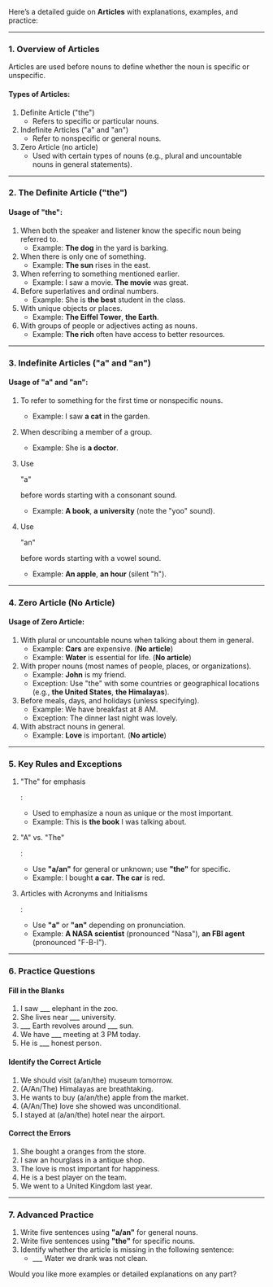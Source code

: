 Here’s a detailed guide on **Articles** with explanations, examples, and practice:

------

### **1. Overview of Articles**

Articles are used before nouns to define whether the noun is specific or unspecific.

#### Types of Articles:

1. Definite Article ("the")
   - Refers to specific or particular nouns.
2. Indefinite Articles ("a" and "an")
   - Refer to nonspecific or general nouns.
3. Zero Article (no article)
   - Used with certain types of nouns (e.g., plural and uncountable nouns in general statements).

------

### **2. The Definite Article ("the")**

#### **Usage of "the"**:

1. When both the speaker and listener know the specific noun being referred to.
   - Example: **The dog** in the yard is barking.
2. When there is only one of something.
   - Example: **The sun** rises in the east.
3. When referring to something mentioned earlier.
   - Example: I saw a movie. **The movie** was great.
4. Before superlatives and ordinal numbers.
   - Example: She is **the best** student in the class.
5. With unique objects or places.
   - Example: **The Eiffel Tower**, **the Earth**.
6. With groups of people or adjectives acting as nouns.
   - Example: **The rich** often have access to better resources.

------

### **3. Indefinite Articles ("a" and "an")**

#### **Usage of "a" and "an"**:

1. To refer to something for the first time or nonspecific nouns.

   - Example: I saw **a cat** in the garden.

2. When describing a member of a group.

   - Example: She is **a doctor**.

3. Use 

   "a"

    before words starting with a consonant sound.

   - Example: **A book**, **a university** (note the "yoo" sound).

4. Use 

   "an"

    before words starting with a vowel sound.

   - Example: **An apple**, **an hour** (silent "h").

------

### **4. Zero Article (No Article)**

#### **Usage of Zero Article**:

1. With plural or uncountable nouns when talking about them in general.
   - Example: **Cars** are expensive. (**No article**)
   - Example: **Water** is essential for life. (**No article**)
2. With proper nouns (most names of people, places, or organizations).
   - Example: **John** is my friend.
   - Exception: Use "the" with some countries or geographical locations (e.g., **the United States**, **the Himalayas**).
3. Before meals, days, and holidays (unless specifying).
   - Example: We have breakfast at 8 AM.
   - Exception: The dinner last night was lovely.
4. With abstract nouns in general.
   - Example: **Love** is important. (**No article**)

------

### **5. Key Rules and Exceptions**

1. "The" for emphasis

   :

   - Used to emphasize a noun as unique or the most important.
   - Example: This is **the book** I was talking about.

2. "A" vs. "The"

   :

   - Use **"a/an"** for general or unknown; use **"the"** for specific.
   - Example: I bought **a car**. **The car** is red.

3. Articles with Acronyms and Initialisms

   :

   - Use **"a"** or **"an"** depending on pronunciation.
   - Example: **A NASA scientist** (pronounced "Nasa"), **an FBI agent** (pronounced "F-B-I").

------

### **6. Practice Questions**

#### **Fill in the Blanks**

1. I saw ___ elephant in the zoo.
2. She lives near ___ university.
3. ___ Earth revolves around ___ sun.
4. We have ___ meeting at 3 PM today.
5. He is ___ honest person.

#### **Identify the Correct Article**

1. We should visit (a/an/the) museum tomorrow.
2. (A/An/The) Himalayas are breathtaking.
3. He wants to buy (a/an/the) apple from the market.
4. (A/An/The) love she showed was unconditional.
5. I stayed at (a/an/the) hotel near the airport.

#### **Correct the Errors**

1. She bought a oranges from the store.
2. I saw an hourglass in a antique shop.
3. The love is most important for happiness.
4. He is a best player on the team.
5. We went to a United Kingdom last year.

------

### **7. Advanced Practice**

1. Write five sentences using **"a/an"** for general nouns.
2. Write five sentences using **"the"** for specific nouns.
3. Identify whether the article is missing in the following sentence:
   - ___ Water we drank was not clean.

Would you like more examples or detailed explanations on any part?